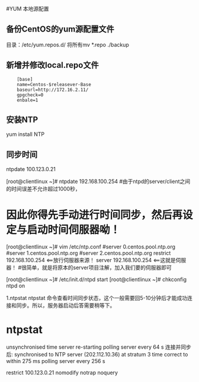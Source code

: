 #YUM 本地源配置


## 备份CentOS的yum源配置文件

目录：/etc/yum.repos.d/
将所有mv *.repo ./backup

## 新增并修改local.repo文件

        [base]
        name=Centos-$releasever-Base
        baseurl=http://172.16.2.11/
        gpgcheck=0
        enbale=1

## 安装NTP

yum  install NTP


## 同步时间

ntpdate 100.123.0.21



[root@clientlinux ~]# ntpdate 192.168.100.254 
#由于ntpd的server/client之间的时间误差不允许超过1000秒，
# 因此你得先手动进行时间同步，然后再设定与启动时间伺服器呦！

[root@clientlinux ~]# vim /etc/ntp.conf 
#server 0.centos.pool.ntp.org
#server 1.centos.pool.ntp.org
#server 2.centos.pool.ntp.org
restrict 192.168.100.254   <==放行伺服器来源！
server 192.168.100.254     <==这就是伺服器！
#很简单，就是将原本的server项目注解，加入我们要的伺服器即可

[root@clientlinux ~]# /etc/init.d/ntpd start 
[root@clientlinux ~]# chkconfig ntpd on




1.ntpstat
ntpstat 命令查看时间同步状态，这个一般需要回5-10分钟后才能成功连接和同步。所以，服务器启动后答需要稍等下。
# ntpstat
unsynchronised
time server re-starting
polling server every 64 s
连接并同步后:
synchronised to NTP server (202.112.10.36) at stratum 3
time correct to within 275 ms
polling server every 256 s



restrict 100.123.0.21 nomodify notrap noquery